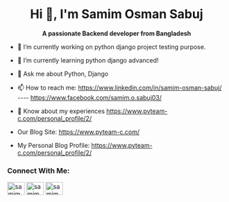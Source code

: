 <h1 style="text-align: center;">Hi 👋, I'm Samim Osman Sabuj </h1>

<p style="text-align: center;"><b style="text-align: center;">A passionate Backend developer from Bangladesh</b></p>


<!--
**samimosmansabuj/samimosmansabuj** is a ✨ _special_ ✨ repository because its `README.md` (this file) appears on your GitHub profile.

Here are some ideas to get you started:
-->

- 🔭 I’m currently working on python django project testing purpose.
- 🌱 I’m currently learning python django advanced!
- 💬 Ask me about Python, Django
- 📫 How to reach me: https://www.linkedin.com/in/samim-osman-sabuj/ ---- https://www.facebook.com/samim.o.sabuj03/
- 📄 Know about my experiences https://www.pyteam-c.com/personal_profile/2/

- Our Blog Site: https://www.pyteam-c.com/
- My Personal Blog Profile: https://www.pyteam-c.com/personal_profile/2/

<h3>Connect With Me:</h3>
<a href="https://www.facebook.com/samim.o.sabuj03/" rel="nofollow"><img align="center" src="https://raw.githubusercontent.com/rahuldkjain/github-profile-readme-generator/master/src/images/icons/Social/facebook.svg" alt="samimosmansabuj.facebook" height="30" width="40" style="max-width: 100%;"></a>
<a href="https://twitter.com/SamimOsmanSabuj" rel="nofollow"><img align="center" src="https://raw.githubusercontent.com/rahuldkjain/github-profile-readme-generator/master/src/images/icons/Social/twitter.svg" alt="samimosmansabuj.twitter" height="30" width="40" style="max-width: 100%;"></a>
<a href="https://www.linkedin.com/in/samim-osman-sabuj/" rel="nofollow"><img align="center" src="https://raw.githubusercontent.com/rahuldkjain/github-profile-readme-generator/master/src/images/icons/Social/linked-in-alt.svg" alt="samimosmansabuj.linkedin" height="30" width="40" style="max-width: 100%;"></a>



<!--
- 👯 I’m looking to collaborate on ...
- 🤔 I’m looking for help with ...


- 😄 Pronouns: ...
- ⚡ Fun fact: ...
-->

